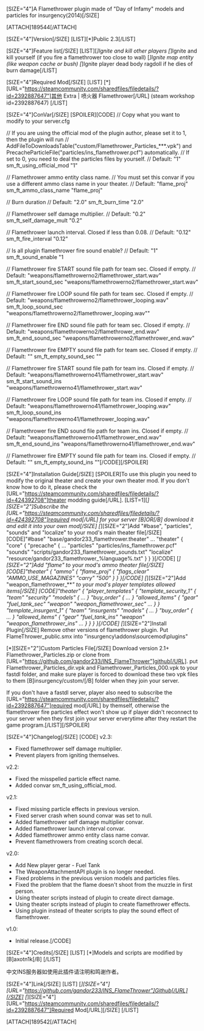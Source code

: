 [SIZE="4"]A Flamethrower plugin made of "Day of Infamy" models and particles for insurgency(2014)[/SIZE]

[ATTACH]189544[/ATTACH]

[SIZE="4"]Version[/SIZE]
 [LIST][*]Public 2.3[/LIST]

[SIZE="4"]Feature list[/SIZE]
[LIST][*]Ignite and kill other players
[*]Ignite and kill yourself (if you fire a flamethrower too close to wall)
[*]Ignite map entity (like weapon cache or bush)
[*]Ignite player dead body ragdoll if he dies of burn damage[/LIST]

[SIZE="4"]Required Mod[/SIZE]
[LIST]
[*][URL="https://steamcommunity.com/sharedfiles/filedetails/?id=2392887647"]其他 Extra | 喷火器 Flamethrower[/URL] (steam workshop id=2392887647)
[/LIST]

[SIZE="4"]ConVar[/SIZE]
[SPOILER][CODE]
// Copy what you want to modify to your server.cfg

// If you are using the official mod of the plugin author, please set it to 1, then the plugin will run
// AddFileToDownloadsTable("custom/Flamethrower_Particles_***.vpk") and PrecacheParticleFile("particles/ins_flamethrower.pcf") automatically. 
// If set to 0, you need to deal the particles files by yourself.
// Default: "1"
sm_ft_using_official_mod "1"

// Flamethrower ammo entity class name. 
// You must set this convar if you use a different ammo class name in your theater.
// Default: "flame_proj"
sm_ft_ammo_class_name "flame_proj"

// Burn duration
// Default: "2.0"
sm_ft_burn_time "2.0"

// Flamethrower self damage multiplier.
// Default: "0.2"
sm_ft_self_damage_mult "0.2"

// Flamethrower launch interval. Closed if less than 0.08.
// Default: "0.12"
sm_ft_fire_interval "0.12"

// Is all plugin flamethrower fire sound enable?
// Default: "1"
sm_ft_sound_enable "1

// Flamethrower fire START sound file path for team sec. Closed if empty.
// Default: "weapons/flamethrowerno2/flamethrower_start.wav"
sm_ft_start_sound_sec "weapons/flamethrowerno2/flamethrower_start.wav"

// Flamethrower fire LOOP sound file path for team sec. Closed if empty.
// Default: "weapons/flamethrowerno2/flamethrower_looping.wav"
sm_ft_loop_sound_sec "weapons/flamethrowerno2/flamethrower_looping.wav""

// Flamethrower fire END sound file path for team sec. Closed if empty.
// Default: "weapons/flamethrowerno2/flamethrower_end.wav"
sm_ft_end_sound_sec "weapons/flamethrowerno2/flamethrower_end.wav"

// Flamethrower fire EMPTY sound file path for team sec. Closed if empty.
// Default: ""
sm_ft_empty_sound_sec ""

// Flamethrower fire START sound file path for team ins. Closed if empty.
// Default: "weapons/flamethrowerno41/flamethrower_start.wav"
sm_ft_start_sound_ins "weapons/flamethrowerno41/flamethrower_start.wav"

// Flamethrower fire LOOP sound file path for team ins. Closed if empty.
// Default: "weapons/flamethrowerno41/flamethrower_looping.wav"
sm_ft_loop_sound_ins "weapons/flamethrowerno41/flamethrower_looping.wav"

// Flamethrower fire END sound file path for team ins. Closed if empty.
// Default: "weapons/flamethrowerno41/flamethrower_end.wav"
sm_ft_end_sound_ins "weapons/flamethrowerno41/flamethrower_end.wav"

// Flamethrower fire EMPTY sound file path for team ins. Closed if empty.
// Default: ""
sm_ft_empty_sound_ins ""[/CODE][/SPOILER]

[SIZE="4"]Installation Guide[/SIZE]
[SPOILER]To use this plugin you need to modify the original theater and create your own theater mod.
If you don't know how to do it, please check the [URL="https://steamcommunity.com/sharedfiles/filedetails/?id=424392708"]theater modding guide[/URL].
[LIST=1][*][SIZE="2"]Subscribe the [URL="https://steamcommunity.com/sharedfiles/filedetails/?id=424392708"]required mod[/URL] for your server [B]OR[/B] download it and edit it into your own mod[/SIZE]
[*][SIZE="2"]Add "#base", "particles", "sounds" and "localize" to your mod's main theater file[/SIZE]
[CODE]"#base" "base/gandor233_flamethrower.theater"
...
"theater"
{
    "core"
    {
        "precache"
        {
            ...
            "particles"   "particles/ins_flamethrower.pcf"
            "sounds"      "scripts/gandor233_flamethrower_sounds.txt"
            "localize"    "resource/gandor233_flamethrower_%language%.txt"
        }
    }
}[/CODE]
[*][SIZE="2"]Add "flame" to your mod's ammo theater file[/SIZE]
[CODE]"theater"
{
    "ammo"
    {
        "flame_proj"
        {
            "flags_clear"    "AMMO_USE_MAGAZINES"
            "carry"          "500"
        }
    }
}[/CODE]
[*][SIZE="2"]Add "weapon_flamethrower_***" to your mod's player templates allowed items[/SIZE]
[CODE]"theater"
{
    "player_templates"
    {
        "template_security_1"
        {
            "team"    "security"
            "models"
            {
                ...
            }
            "buy_order"
            {
                ...
            }
            "allowed_items"
            {
                "gear"      "fuel_tank_sec"
                "weapon"    "weapon_flamethrower_sec"
                ...
            }
        }
        "template_insurgent_1"
        {
            "team"    "insurgents"
            "models"
            {
                ...
            }
            "buy_order"
            {
                ...
            }
            "allowed_items"
            {
                "gear"      "fuel_tank_ins"
                "weapon"    "weapon_flamethrower_ins"
                ...
            }
        }
    }
}[/CODE]
[*][SIZE="2"]Install Plugin[/SIZE]
Remove other versions of flamethrower plugin.
Put FlameThrower_public.smx into "insurgency\addons\sourcemod\plugins\"


[*][SIZE="2"]Custom Particles File[/SIZE]
Download version 2.1+ Flamethrower_Particles.zip or clone from [URL="https://github.com/gandor233/INS_FlameThrower"]github[/URL]. put Flamethrower_Particles_dir.vpk and Flamethrower_Particles_000.vpk to your fastdl folder, and make sure player is forced to download these two vpk files to them [B]insurgency/custom/[/B] folder when they join your server.

If you don't have a fastdl server, player also need to subscribe the [URL="https://steamcommunity.com/sharedfiles/filedetails/?id=2392887647"]required mod[/URL] by themself, otherwise the flamethrower fire particles effect won't show up if player didn't reconnect to your server when they first join your server erverytime after they restart the game program.[/LIST][/SPOILER]

[SIZE="4"]Changelog[/SIZE]
[CODE]
v2.3:
* Fixed flamethrower self damage multiplier.
* Prevent players from igniting themselves.

v2.2:
* Fixed the misspelled particle effect name.
* Added convar sm_ft_using_official_mod.

v2.1:
* Fixed missing particle effects in previous version.
* Fixed server crash when sound convar was set to null.
* Added flamethrower self damage multiplier convar.
* Added flamethrower launch interval convar.
* Added flamethrower ammo entity class name convar.
* Prevent flamethrowers from creating scorch decal.

v2.0:
* Add New player gerar - Fuel Tank
* The WeaponAttachmentAPI plugin is no longer needed.
* Fixed problems in the previous version models and particles files.
* Fixed the problem that the flame doesn't shoot from the muzzle in first person.
* Using theater scripts instead of plugin to create direct damage.
* Using theater scripts instead of plugin to create flamethrower effects.
* Using plugin instead of theater scripts to play the sound effect of flamethrower.

v1.0:
* Initial release.[/CODE]

[SIZE="4"]Credits[/SIZE]
[LIST]
[*]Models and scripts are modified by [B]axotn1k[/B]
[/LIST]

中文INS服务器如使用此插件请注明和鸣谢作者。

[SIZE="4"]Link[/SIZE]
[LIST]
[*][SIZE="4"][URL="https://github.com/gandor233/INS_FlameThrower"]Github[/URL][/SIZE]
[*][SIZE="4"][URL="https://steamcommunity.com/sharedfiles/filedetails/?id=2392887647"]Required Mod[/URL][/SIZE]
[/LIST]

[ATTACH]189542[/ATTACH]